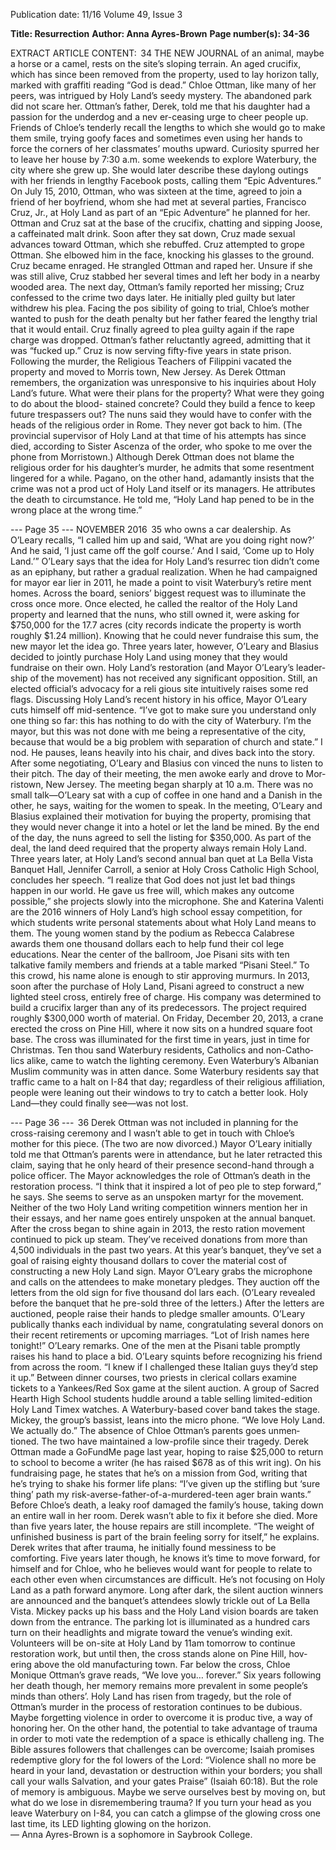 Publication date: 11/16
Volume 49, Issue 3

**Title: Resurrection**
**Author: Anna Ayres-Brown**
**Page number(s): 34-36**

EXTRACT ARTICLE CONTENT:
 34
THE  NEW  JOURNAL
of an animal, maybe a horse or a camel, rests on the 
site’s sloping terrain. An aged crucifix, which has since 
been removed from the property, used to lay horizon­
tally, marked with graffiti reading “God is dead.”
Chloe Ottman, like many of her peers, was intrigued 
by Holy Land’s seedy mystery. The abandoned park did 
not scare her. Ottman’s father, Derek, told me that his 
daughter had a passion for the underdog and a nev­
er-ceasing urge to cheer people up. Friends of Chloe’s 
tenderly recall the lengths to which she would go to 
make them smile, trying goofy faces and sometimes even 
using her hands to force the corners of her classmates’ 
mouths upward. Curiosity spurred her to leave her house 
by 7:30 a.m. some weekends to explore Waterbury, the 
city where she grew up. She would later describe these 
daylong outings with her friends in lengthy Facebook 
posts, calling them “Epic Adventures.” 
On July 15, 2010, Ottman, who was sixteen at the 
time, agreed to join a friend of her boyfriend, whom 
she had met at several parties, Francisco Cruz, Jr., at 
Holy Land as part of an “Epic Adventure” he planned 
for her. Ottman and Cruz sat at the base of the crucifix, 
chatting and sipping Joose, a caffeinated malt drink. 
Soon after they sat down, Cruz made sexual advances 
toward Ottman, which she rebuffed. Cruz attempted to 
grope Ottman. She elbowed him in the face, knocking 
his glasses to the ground. Cruz became enraged. He 
strangled Ottman and raped her. Unsure if she was still 
alive, Cruz stabbed her several times and left her body 
in a nearby wooded area.
The next day, Ottman’s family reported her missing; 
Cruz confessed to the crime two days later. He initially 
pled guilty but later withdrew his plea. Facing the pos­
sibility of going to trial, Chloe’s mother wanted to push 
for the death penalty but her father feared the lengthy 
trial that it would entail. Cruz finally agreed to plea 
guilty again if the rape charge was dropped. Ottman’s 
father reluctantly agreed, admitting that it was “fucked 
up.” Cruz is now serving fifty-five years in state prison.
Following the murder, the Religious Teachers of 
Filippini vacated the property and moved to Morris­
town, New Jersey. As Derek Ottman remembers, the 
organization was unresponsive to his inquiries about 
Holy Land’s future. What were their plans for the 
property? What were they going to do about the blood-
stained concrete? Could they build a fence to keep 
future trespassers out? The nuns said they would have 
to confer with the heads of the religious order in Rome. 
They never got back to him. (The provincial supervisor 
of Holy Land at that time of his attempts has since died, 
according to Sister Ascenza of the order, who spoke to 
me over the phone from Morristown.) 
Although Derek Ottman does not blame the religious 
order for his daughter’s murder, he admits that some 
resentment lingered for a while. Pagano, on the other 
hand, adamantly insists that the crime was not a prod­
uct of Holy Land itself or its managers. He attributes the 
death to circumstance. He told me, “Holy Land hap­
pened to be in the wrong place at the wrong time.”


--- Page 35 ---
NOVEMBER 2016
 35
who owns a car dealership. As O’Leary recalls, “I called 
him up and said, ‘What are you doing right now?’ And 
he said, ‘I just came off the golf course.’ And I said, 
‘Come up to Holy Land.’”
O’Leary says that the idea for Holy Land’s resurrec­
tion didn’t come as an epiphany, but rather a gradual 
realization. When he had campaigned for mayor ear­
lier in 2011, he made a point to visit Waterbury’s retire­
ment homes. Across the board, seniors’ biggest request 
was to illuminate the cross once more. Once elected, 
he called the realtor of the Holy Land property and 
learned that the nuns, who still owned it, were asking 
for $750,000 for the 17.7 acres (city records indicate 
the property is worth roughly $1.24 million). Knowing 
that he could never fundraise this sum, the new mayor 
let the idea go. Three years later, however, O’Leary and 
Blasius decided to jointly purchase Holy Land using 
money that they would fundraise on their own.
Holy Land’s restoration (and Mayor O’Leary’s leader­
ship of the movement) has not received any significant 
opposition. Still, an elected official’s advocacy for a reli­
gious site intuitively raises some red flags. Discussing 
Holy Land’s recent history in his office, Mayor O’Leary 
cuts himself off mid-sentence. “I’ve got to make sure 
you understand only one thing so far: this has nothing 
to do with the city of Waterbury. I’m the mayor, but this 
was not done with me being a representative of the city, 
because that would be a big problem with separation of 
church and state.” I nod. He pauses, leans heavily into 
his chair, and dives back into the story.
After some negotiating, O’Leary and Blasius con­
vinced the nuns to listen to their pitch. The day of 
their meeting, the men awoke early and drove to Mor­
ristown, New Jersey. The meeting began sharply at 10 
a.m. There was no small talk—O’Leary sat with a cup 
of coffee in one hand and a Danish in the other, he 
says, waiting for the women to speak. 
In the meeting, O’Leary and Blasius explained their 
motivation for buying the property, promising that they 
would never change it into a hotel or let the land be 
mined. By the end of the day, the nuns agreed to sell the 
listing for $350,000. As part of the deal, the land deed 
required that the property always remain Holy Land.
Three years later, at Holy Land’s second annual ban­
quet at La Bella Vista Banquet Hall, Jennifer Carroll, a 
senior at Holy Cross Catholic High School, concludes 
her speech. “I realize that God does not just let bad 
things happen in our world. He gave us free will, which 
makes any outcome possible,” she projects slowly into 
the microphone. She and Katerina Valenti are the 2016 
winners of Holy Land’s high school essay competition, 
for which students write personal statements about 
what Holy Land means to them. The young women 
stand by the podium as Rebecca Calabrese awards 
them one thousand dollars each to help fund their col­
lege educations.
Near the center of the ballroom, Joe Pisani sits with 
ten talkative family members and friends at a table 
marked “Pisani Steel.” To this crowd, his name alone is 
enough to stir approving murmurs. In 2013, soon after 
the purchase of Holy Land, Pisani agreed to construct 
a new lighted steel cross, entirely free of charge. His 
company was determined to build a crucifix larger than 
any of its predecessors. The project required roughly 
$300,000 worth of material.
On Friday, December 20, 2013, a crane erected 
the cross on Pine Hill, where it now sits on a hundred 
square foot base. The cross was illuminated for the first 
time in years, just in time for Christmas. Ten thou­
sand Waterbury residents, Catholics and non-Catho­
lics alike, came to watch the lighting ceremony. Even 
Waterbury’s Albanian Muslim community was in atten­
dance. Some Waterbury residents say that traffic came 
to a halt on I-84 that day; regardless of their religious 
affiliation, people were leaning out their windows to try 
to catch a better look. Holy Land—they could finally 
see—was not lost.


--- Page 36 ---
 36
Derek Ottman was not included in planning for 
the cross-raising ceremony and I wasn’t able to get in 
touch with Chloe’s mother for this piece. (The two 
are now divorced.) Mayor O’Leary initially told me 
that Ottman’s parents were in attendance, but he later 
retracted this claim, saying that he only heard of their 
presence second-hand through a police officer. The 
Mayor acknowledges the role of Ottman’s death in the 
restoration process. “I think that it inspired a lot of peo­
ple to step forward,” he says. She seems to serve as an 
unspoken martyr for the movement. Neither of the two 
Holy Land writing competition winners mention her 
in their essays, and her name goes entirely unspoken at 
the annual banquet.
After the cross began to shine again in 2013, the resto­
ration movement continued to pick up steam. They’ve 
received donations from more than 4,500 individuals 
in the past two years. At this year’s banquet, they’ve set 
a goal of raising eighty thousand dollars to cover the 
material cost of constructing a new Holy Land sign. 
Mayor O’Leary grabs the microphone and calls on the 
attendees to make monetary pledges. They auction 
off the letters from the old sign for five thousand dol­
lars each. (O’Leary revealed before the banquet that 
he pre-sold three of the letters.) After the letters are 
auctioned, people raise their hands to pledge smaller 
amounts. O’Leary publically thanks each individual 
by name, congratulating several donors on their recent 
retirements or upcoming marriages.
“Lot of Irish names here tonight!” O’Leary remarks. 
One of the men at the Pisani table promptly raises his 
hand to place a bid. O’Leary squints before recognizing 
his friend from across the room. “I knew if I challenged 
these Italian guys they’d step it up.”
Between dinner courses, two priests in clerical collars 
examine tickets to a Yankees/Red Sox game at the silent 
auction. A group of Sacred Hearth High School students 
huddle around a table selling limited-edition Holy Land 
Timex watches. A Waterbury-based cover band takes the 
stage. Mickey, the group’s bassist, leans into the micro­
phone. “We love Holy Land. We actually do.”
The absence of Chloe Ottman’s parents goes unmen­
tioned. The two have maintained a low-profile since 
their tragedy. Derek Ottman made a GoFundMe page 
last year, hoping to raise $25,000 to return to school 
to become a writer (he has raised $678 as of this writ­
ing). On his fundraising page, he states that he’s on a 
mission from God, writing that he’s trying to shake his 
former life plans: “I’ve given up the stifling but ‘sure 
thing’ path my risk-averse-father-of-a-murdered-teen­
ager brain wants.” Before Chloe’s death, a leaky roof 
damaged the family’s house, taking down an entire wall 
in her room. Derek wasn’t able to fix it before she died. 
More than five years later, the house repairs are still 
incomplete. “The weight of unfinished business is part 
of the brain feeling sorry for itself,” he explains. Derek 
writes that after trauma, he initially found messiness to 
be comforting. Five years later though, he knows it’s 
time to move forward, for himself and for Chloe, who 
he believes would want for people to relate to each 
other even when circumstances are difficult. He’s not 
focusing on Holy Land as a path forward anymore.
Long after dark, the silent auction winners are 
announced and the banquet’s attendees slowly trickle 
out of La Bella Vista. Mickey packs up his bass and 
the Holy Land vision boards are taken down from the 
entrance. The parking lot is illuminated as a hundred 
cars turn on their headlights and migrate toward the 
venue’s winding exit. Volunteers will be on-site at Holy 
Land by 11am tomorrow to continue restoration work, 
but until then, the cross stands alone on Pine Hill, hov­
ering above the old manufacturing town.
Far below the cross, Chloe Monique Ottman’s grave 
reads, “We love you… forever.” Six years following her 
death though, her memory remains more prevalent in 
some people’s minds than others’. Holy Land has risen 
from tragedy, but the role of Ottman’s murder in the 
process of restoration continues to be dubious. Maybe 
forgetting violence in order to overcome it is produc­
tive, a way of honoring her. On the other hand, the 
potential to take advantage of trauma in order to moti­
vate the redemption of a space is ethically challeng­
ing. The Bible assures followers that challenges can be 
overcome; Isaiah promises redemptive glory for the fol­
lowers of the Lord: “Violence shall no more be heard 
in your land, devastation or destruction within your 
borders; you shall call your walls Salvation, and your 
gates Praise” (Isaiah 60:18). But the role of memory is 
ambiguous. Maybe we serve ourselves best by moving 
on, but what do we lose in disremembering trauma? If 
you turn your head as you leave Waterbury on I-84, you 
can catch a glimpse of the glowing cross one last time, 
its LED lighting glowing on the horizon.  
— Anna Ayres-Brown is a sophomore 
in Saybrook College.